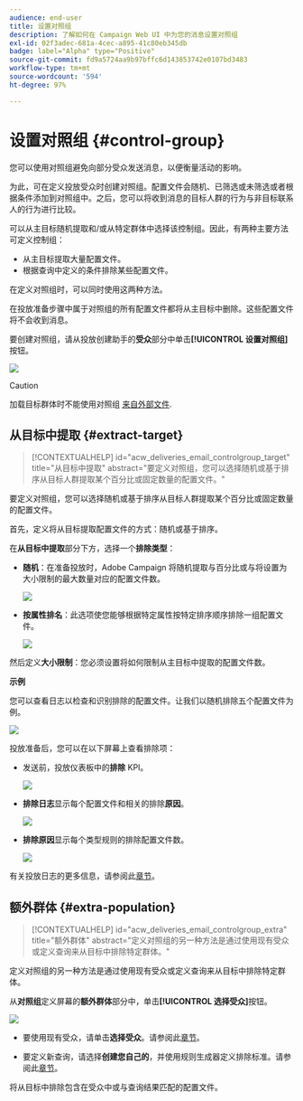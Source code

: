 ```yaml
---
audience: end-user
title: 设置对照组
description: 了解如何在 Campaign Web UI 中为您的消息设置对照组
exl-id: 02f3adec-681a-4cec-a895-41c80eb345db
badge: label="Alpha" type="Positive"
source-git-commit: fd9a5724aa9b97bffc6d143853742e0107bd3483
workflow-type: tm+mt
source-wordcount: '594'
ht-degree: 97%

---
```


# 设置对照组 {#control-group}

您可以使用对照组避免向部分受众发送消息，以便衡量活动的影响。

为此，可在定义投放受众时创建对照组。配置文件会随机、已筛选或未筛选或者根据条件添加到对照组中。之后，您可以将收到消息的目标人群的行为与非目标联系人的行为进行比较。

可以从主目标随机提取和/或从特定群体中选择该控制组。因此，有两种主要方法可定义控制组：

* 从主目标提取大量配置文件。
* 根据查询中定义的条件排除某些配置文件。

在定义对照组时，可以同时使用这两种方法。

在投放准备步骤中属于对照组的所有配置文件都将从主目标中删除。这些配置文件将不会收到消息。

要创建对照组，请从投放创建助手的&#x200B;**受众**&#x200B;部分中单击&#x200B;**[!UICONTROL 设置对照组]**&#x200B;按钮。

![](assets/control-group1.png)

>[!CAUTION]
>
>加载目标群体时不能使用对照组 [来自外部文件](file-audience.md).


## 从目标中提取 {#extract-target}

>[!CONTEXTUALHELP]
>id="acw_deliveries_email_controlgroup_target"
>title="从目标中提取"
>abstract="要定义对照组，您可以选择随机或基于排序从目标人群提取某个百分比或固定数量的配置文件。"

要定义对照组，您可以选择随机或基于排序从目标人群提取某个百分比或固定数量的配置文件。

首先，定义将从目标提取配置文件的方式：随机或基于排序。

在&#x200B;**从目标中提取**&#x200B;部分下方，选择一个&#x200B;**排除类型**：

* **随机**：在准备投放时，Adobe Campaign 将随机提取与百分比或与将设置为大小限制的最大数量对应的配置文件数。

   ![](assets/control-group.png)

* **按属性排名**：此选项使您能够根据特定属性按特定排序顺序排除一组配置文件。

   ![](assets/control-group2.png)

然后定义&#x200B;**大小限制**：您必须设置将如何限制从主目标中提取的配置文件数。

**示例**

您可以查看日志以检查和识别排除的配置文件。让我们以随机排除五个配置文件为例。

![](assets/control-group4.png)

投放准备后，您可以在以下屏幕上查看排除项：

* 发送前，投放仪表板中的&#x200B;**排除** KPI。

   ![](assets/control-group5.png)

* **排除日志**&#x200B;显示每个配置文件和相关的排除&#x200B;**原因**。

   ![](assets/control-group6.png)

* **排除原因**&#x200B;显示每个类型规则的排除配置文件数。

   ![](assets/control-group7.png)

有关投放日志的更多信息，请参阅此[章节](../monitor/delivery-logs.md)。

## 额外群体 {#extra-population}

>[!CONTEXTUALHELP]
>id="acw_deliveries_email_controlgroup_extra"
>title="额外群体"
>abstract="定义对照组的另一种方法是通过使用现有受众或定义查询来从目标中排除特定群体。"

定义对照组的另一种方法是通过使用现有受众或定义查询来从目标中排除特定群体。

从&#x200B;**对照组**&#x200B;定义屏幕的&#x200B;**额外群体**&#x200B;部分中，单击&#x200B;**[!UICONTROL 选择受众]**&#x200B;按钮。

![](assets/control-group3.png)

* 要使用现有受众，请单击&#x200B;**选择受众**。请参阅此[章节](add-audience.md)。

* 要定义新查询，请选择&#x200B;**创建您自己的**，并使用规则生成器定义排除标准。请参阅此[章节](segment-builder.md)。

将从目标中排除包含在受众中或与查询结果匹配的配置文件。